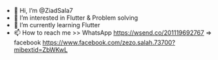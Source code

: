 - 👋 Hi, I’m @ZiadSala7
- 👀 I’m interested in Flutter & Problem solving
- 🌱 I’m currently learning Flutter
- 📫 How to reach me >> WhatsApp https://wsend.co/201119692767 => facebook https://www.facebook.com/zezo.salah.73700?mibextid=ZbWKwL

<!---
ZiadSala7/ZiadSala7 is a ✨ special ✨ repository because its `README.md` (this file) appears on your GitHub profile.
You can click the Preview link to take a look at your changes.
--->
